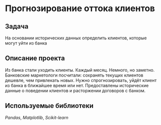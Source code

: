 # Прогнозирование оттока клиентов
## Задача
На основании исторических данных определить клиентов, которые могут уйти из банка
## Описание проекта
Из банка стали уходить клиенты. Каждый месяц. Немного, но заметно. Банковские маркетологи посчитали: сохранять текущих клиентов дешевле, чем привлекать новых. Нужно спрогнозировать, уйдёт клиент из банка в ближайшее время или нет. Предоставлены исторические данные о поведении клиентов и расторжении договоров с банком.
## Используемые библиотеки
*Pandas*, *Matplotlib*, *Scikit-learn*

